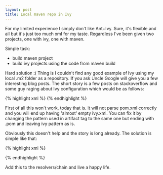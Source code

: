```yaml
---
layout: post
title: Local maven repo in Ivy
---
```


For my limited experience I simply don't like Ant+Ivy. Sure, it's flexible and all but it's just too much xml for my
taste. Regardless I've been given two projects, one with ivy, one with maven.

Simple task:

* build maven project
* build ivy projects using the code from maven build

Hard solution :( Thing is I couldn't find any good example of Ivy using my local .m2 folder as a repository. If you
ask Uncle Google will give you a few interesting blog posts. The short story is a few posts on stackoverflow and some
guy raging about Ivy configuration which would be as follows:

{% highlight xml %}
<ivysettings>
    <settings defaultResolver="default"/>
    <property name="m2-pattern" value="${user.home}/.m2/repository/[organisation]/[module]/[revision]/[module]-[revision](-[classifier]).[ext]" override="false" />
    <resolvers>
        <chain name="default">
            <filesystem name="local-maven2" m2compatible="true" >
                <artifact pattern="${m2-pattern}"/>
                <ivy pattern="${m2-pattern}"/>
            </filesystem>
            <ibiblio name="central" m2compatible="true"/>
        </chain>
    </resolvers>
</ivysettings>
{% endhighlight %}

First of all this won't work, today that is. It will not parse pom.xml correctly and you will end up having 'almost'
empty ivy.xml. You can fix it by changing the pattern used in artifact tag to the same one but ending with .pom and
leaving ivy pattern as is.

Obviously this doesn't help and the story is long already. The solution is simple like that:

{% highlight xml %}
<!-- for getting stuff -->
<ibiblio name="local-m2" m2compatible="true" root="file://${user.home}/.m2/repository/" changingPattern=".*SNAPSHOT">
<!-- for putting stuff -->
<filesystem name="local-m2-publish" m2compatible="true">
      <artifact pattern="${user.home}/.m2/repository/[organisation]/[module]/[revision]/[artifact]-[revision](-[classifier]).[ext]"/>
</filesystem>
{% endhighlight %}

Add this to the resolvers/chain and live a happy life.